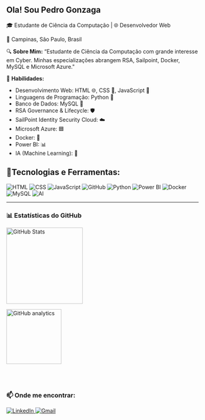 ## Ola! Sou Pedro Gonzaga
🎓 Estudante de Ciência da Computação | 🌐 Desenvolvedor Web

📍 Campinas, São Paulo, Brasil

🔍 **Sobre Mim:**
“Estudante de Ciência da Computação com grande interesse em Cyber. Minhas especializações abrangem RSA, Sailpoint, Docker, MySQL e Microsoft Azure."

🚀 **Habilidades:**
- Desenvolvimento Web: HTML 🌐, CSS 🎨, JavaScript 📜
- Linguagens de Programação: Python 🐍
- Banco de Dados: MySQL 💾
- RSA Governance & Lifecycle: 🛡️
- SailPoint Identity Security Cloud: ☁️
- Microsoft Azure: 🟦
- Docker: 🐳
- Power BI: 📊
- IA (Machine Learning): 🤖
## 🚀Tecnologias e Ferramentas:
 
<div>
  <p align="left">
    <img src="https://img.shields.io/badge/HTML5-E34F26?style=for-the-badge&logo=html5&logoColor=white" alt="HTML">
    <img src="https://img.shields.io/badge/CSS3-1572B6?style=for-the-badge&logo=css3&logoColor=white" alt="CSS">
    <img src="https://img.shields.io/badge/JavaScript-F7DF1E?style=for-the-badge&logo=javascript&logoColor=black" alt="JavaScript">
    <img src="https://img.shields.io/badge/GitHub-181717?style=for-the-badge&logo=github&logoColor=white" alt="GitHub">
   <img src="https://img.shields.io/badge/Python-3776AB?style=for-the-badge&logo=python&logoColor=white" alt="Python">
   <img src="https://img.shields.io/badge/Power_BI-F2C811?style=for-the-badge&logo=powerbi&logoColor=white" alt="Power BI">
   <img src="https://img.shields.io/badge/Docker-2496ED?style=for-the-badge&logo=docker&logoColor=white" alt="Docker">
   <img src="https://img.shields.io/badge/MySQL-4479A1?style=for-the-badge&logo=mysql&logoColor=white" alt="MySQL">
   <img src="https://img.shields.io/badge/AI-lightgrey?style=for-the-badge" alt="AI">
  </p>

  <hr>

  <h3>📊 Estatísticas do GitHub</h3>

<p>
  <img 
    align="center" 
    alt="GitHub Stats" 
    height="200" 
    style="padding-right: 10px;" 
    src="https://github-readme-stats.vercel.app/api?username=Pedrocoelho2&show_icons=true&theme=tokyonight&locale=pt-br" 
  />

<img height="144em" 
    align="center" 
    alt="GitHub analytics" 
    style="padding-right: 10px;" 
    src="https://github-readme-stats.vercel.app/api/top-langs/?username=Pedrocoelho2&layout=compact&theme=tokyonight" />
</div>

</p>

<br/>
<br/>

  <h3>📫 Onde me encontrar:</h3>

  <p align="left">
    <a href="https://www.linkedin.com/in/pedro-gonzaga-6936b4292/" target="_blank">
      <img src="https://img.shields.io/badge/LinkedIn-blue?style=for-the-badge&logo=linkedin&logoColor=white" alt="LinkedIn">
    </a>
    <a href="mailto:pedrofgonzaga@gmail.com">
      <img src="https://img.shields.io/badge/-Gmail-%23333?style=for-the-badge&logo=gmail&logoColor=white" target="_blank" alt="Gmail">
    </a>
  </p>
</div>
